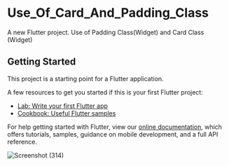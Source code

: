 # Use_Of_Card_And_Padding_Class

A new Flutter project. Use of Padding Class(Widget) and Card Class (Widget)

## Getting Started

This project is a starting point for a Flutter application.

A few resources to get you started if this is your first Flutter project:

- [Lab: Write your first Flutter app](https://flutter.dev/docs/get-started/codelab)
- [Cookbook: Useful Flutter samples](https://flutter.dev/docs/cookbook)

For help getting started with Flutter, view our
[online documentation](https://flutter.dev/docs), which offers tutorials,
samples, guidance on mobile development, and a full API reference.


![Screenshot (314)](https://user-images.githubusercontent.com/38869235/159055587-7a567b1b-d8e7-4cf0-b8d1-81174e5420bc.png)
